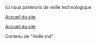 Ici nous parlerons de veille technologique
<!-- Lien en HTML vers la racine du site (README.md) -->
<a href=".">Accueil du site</a>
 
<!-- Lien en markdown vers la racine du site (README.md) -->
[Accueil du site](.)
 

Contenu de "Veille.md"